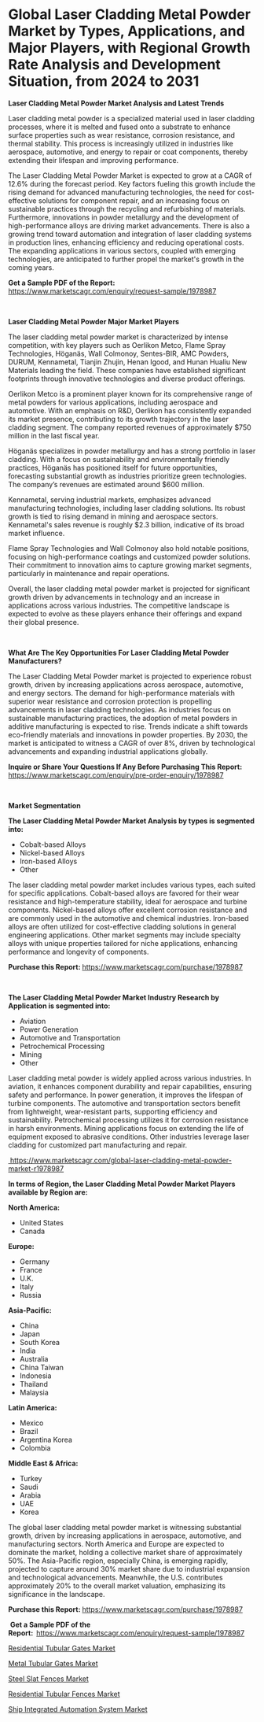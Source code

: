 <p><h1>Global Laser Cladding Metal Powder Market by Types, Applications, and Major Players, with Regional Growth Rate Analysis and Development Situation, from 2024 to 2031</h1></p><p><strong>Laser Cladding Metal Powder Market Analysis and Latest Trends</strong></p>
<p><p>Laser cladding metal powder is a specialized material used in laser cladding processes, where it is melted and fused onto a substrate to enhance surface properties such as wear resistance, corrosion resistance, and thermal stability. This process is increasingly utilized in industries like aerospace, automotive, and energy to repair or coat components, thereby extending their lifespan and improving performance.</p><p>The Laser Cladding Metal Powder Market is expected to grow at a CAGR of 12.6% during the forecast period. Key factors fueling this growth include the rising demand for advanced manufacturing technologies, the need for cost-effective solutions for component repair, and an increasing focus on sustainable practices through the recycling and refurbishing of materials. Furthermore, innovations in powder metallurgy and the development of high-performance alloys are driving market advancements. There is also a growing trend toward automation and integration of laser cladding systems in production lines, enhancing efficiency and reducing operational costs. The expanding applications in various sectors, coupled with emerging technologies, are anticipated to further propel the market's growth in the coming years.</p></p>
<p><strong>Get a Sample PDF of the Report:&nbsp;</strong> <a href="https://www.marketscagr.com/enquiry/request-sample/1978987?utm_campaign=1126&utm_medium=2&utm_source=Github&utm_content=ia&utm_term=25102024&utm_id=laser-cladding-metal-powder">https://www.marketscagr.com/enquiry/request-sample/1978987</a></p>
<p>&nbsp;</p>
<p><strong>Laser Cladding Metal Powder Major Market Players</strong></p>
<p><p>The laser cladding metal powder market is characterized by intense competition, with key players such as Oerlikon Metco, Flame Spray Technologies, Höganäs, Wall Colmonoy, Sentes-BIR, AMC Powders, DURUM, Kennametal, Tianjin Zhujin, Henan Igood, and Hunan Hualiu New Materials leading the field. These companies have established significant footprints through innovative technologies and diverse product offerings.</p><p>Oerlikon Metco is a prominent player known for its comprehensive range of metal powders for various applications, including aerospace and automotive. With an emphasis on R&D, Oerlikon has consistently expanded its market presence, contributing to its growth trajectory in the laser cladding segment. The company reported revenues of approximately $750 million in the last fiscal year.</p><p>Höganäs specializes in powder metallurgy and has a strong portfolio in laser cladding. With a focus on sustainability and environmentally friendly practices, Höganäs has positioned itself for future opportunities, forecasting substantial growth as industries prioritize green technologies. The company’s revenues are estimated around $600 million.</p><p>Kennametal, serving industrial markets, emphasizes advanced manufacturing technologies, including laser cladding solutions. Its robust growth is tied to rising demand in mining and aerospace sectors. Kennametal's sales revenue is roughly $2.3 billion, indicative of its broad market influence.</p><p>Flame Spray Technologies and Wall Colmonoy also hold notable positions, focusing on high-performance coatings and customized powder solutions. Their commitment to innovation aims to capture growing market segments, particularly in maintenance and repair operations.</p><p>Overall, the laser cladding metal powder market is projected for significant growth driven by advancements in technology and an increase in applications across various industries. The competitive landscape is expected to evolve as these players enhance their offerings and expand their global presence.</p></p>
<p>&nbsp;</p>
<p><strong>What Are The Key Opportunities For Laser Cladding Metal Powder Manufacturers?</strong></p>
<p><p>The Laser Cladding Metal Powder market is projected to experience robust growth, driven by increasing applications across aerospace, automotive, and energy sectors. The demand for high-performance materials with superior wear resistance and corrosion protection is propelling advancements in laser cladding technologies. As industries focus on sustainable manufacturing practices, the adoption of metal powders in additive manufacturing is expected to rise. Trends indicate a shift towards eco-friendly materials and innovations in powder properties. By 2030, the market is anticipated to witness a CAGR of over 8%, driven by technological advancements and expanding industrial applications globally.</p></p>
<p><strong>Inquire or Share Your Questions If Any Before Purchasing This Report:</strong> <a href="https://www.marketscagr.com/enquiry/pre-order-enquiry/1978987?utm_campaign=1126&utm_medium=2&utm_source=Github&utm_content=ia&utm_term=25102024&utm_id=laser-cladding-metal-powder">https://www.marketscagr.com/enquiry/pre-order-enquiry/1978987</a></p>
<p>&nbsp;</p>
<p><strong>Market Segmentation</strong></p>
<p><strong>The Laser Cladding Metal Powder Market Analysis by types is segmented into:</strong></p>
<p><ul><li>Cobalt-based Alloys</li><li>Nickel-based Alloys</li><li>Iron-based Alloys</li><li>Other</li></ul></p>
<p><p>The laser cladding metal powder market includes various types, each suited for specific applications. Cobalt-based alloys are favored for their wear resistance and high-temperature stability, ideal for aerospace and turbine components. Nickel-based alloys offer excellent corrosion resistance and are commonly used in the automotive and chemical industries. Iron-based alloys are often utilized for cost-effective cladding solutions in general engineering applications. Other market segments may include specialty alloys with unique properties tailored for niche applications, enhancing performance and longevity of components.</p></p>
<p><strong>Purchase this Report:&nbsp;</strong><a href="https://www.marketscagr.com/purchase/1978987?utm_campaign=1126&utm_medium=2&utm_source=Github&utm_content=ia&utm_term=25102024&utm_id=laser-cladding-metal-powder">https://www.marketscagr.com/purchase/1978987</a></p>
<p>&nbsp;</p>
<p><strong>The Laser Cladding Metal Powder Market Industry Research by Application is segmented into:</strong></p>
<p><ul><li>Aviation</li><li>Power Generation</li><li>Automotive and Transportation</li><li>Petrochemical Processing</li><li>Mining</li><li>Other</li></ul></p>
<p><p>Laser cladding metal powder is widely applied across various industries. In aviation, it enhances component durability and repair capabilities, ensuring safety and performance. In power generation, it improves the lifespan of turbine components. The automotive and transportation sectors benefit from lightweight, wear-resistant parts, supporting efficiency and sustainability. Petrochemical processing utilizes it for corrosion resistance in harsh environments. Mining applications focus on extending the life of equipment exposed to abrasive conditions. Other industries leverage laser cladding for customized part manufacturing and repair.</p></p>
<p><a href="https://www.marketscagr.com/global-laser-cladding-metal-powder-market-r1978987?utm_campaign=1126&utm_medium=2&utm_source=Github&utm_content=ia&utm_term=25102024&utm_id=laser-cladding-metal-powder">&nbsp;https://www.marketscagr.com/global-laser-cladding-metal-powder-market-r1978987</a></p>
<p><strong>In terms of Region, the Laser Cladding Metal Powder Market Players available by Region are:</strong></p>
<p>
    <p> <strong> North America: </strong>
        <ul>
            <li>United States</li>
            <li>Canada</li>
        </ul>
        </p> 
    <p> <strong> Europe: </strong>
        <ul>
            <li>Germany</li>
            <li>France</li>
            <li>U.K.</li>
            <li>Italy</li>
            <li>Russia</li>
        </ul>
        </p> 
    <p> <strong> Asia-Pacific: </strong>
        <ul>
            <li>China</li>
            <li>Japan</li>
            <li>South Korea</li>
            <li>India</li>
            <li>Australia</li>
            <li>China Taiwan</li>
            <li>Indonesia</li>
            <li>Thailand</li>
            <li>Malaysia</li>
        </ul>
        </p> 
    <p> <strong> Latin America: </strong>
        <ul>
            <li>Mexico</li>
            <li>Brazil</li>
            <li>Argentina Korea</li>
            <li>Colombia</li>
        </ul>
        </p> 
    <p> <strong> Middle East & Africa: </strong>
        <ul>
            <li>Turkey</li>
            <li>Saudi</li>
            <li>Arabia</li>
            <li>UAE</li>
            <li>Korea</li>
        </ul>
    </p>
    </p>
<p><p>The global laser cladding metal powder market is witnessing substantial growth, driven by increasing applications in aerospace, automotive, and manufacturing sectors. North America and Europe are expected to dominate the market, holding a collective market share of approximately 50%. The Asia-Pacific region, especially China, is emerging rapidly, projected to capture around 30% market share due to industrial expansion and technological advancements. Meanwhile, the U.S. contributes approximately 20% to the overall market valuation, emphasizing its significance in the landscape.</p></p>
<p><strong>Purchase this Report: </strong><a href="https://www.marketscagr.com/purchase/1978987?utm_campaign=1126&utm_medium=2&utm_source=Github&utm_content=ia&utm_term=25102024&utm_id=laser-cladding-metal-powder">https://www.marketscagr.com/purchase/1978987</a></p>
<p>&nbsp;<strong>Get a Sample PDF of the Report:&nbsp;&nbsp;</strong><a href="https://www.marketscagr.com/enquiry/request-sample/1978987?utm_campaign=1126&utm_medium=2&utm_source=Github&utm_content=ia&utm_term=25102024&utm_id=laser-cladding-metal-powder">https://www.marketscagr.com/enquiry/request-sample/1978987</a></p>
<p><strong></strong></p>
<p><p><a href="https://www.linkedin.com/pulse/residential-tubular-gates-ecosystem-mapping-innovation-value-tb3lf?utm_campaign=1126&utm_medium=2&utm_source=Github&utm_content=ia&utm_term=25102024&utm_id=laser-cladding-metal-powder">Residential Tubular Gates Market</a></p><p><a href="https://www.linkedin.com/pulse/strategic-market-insights-global-metal-tubular-gates-2024-ifg3f?utm_campaign=1126&utm_medium=2&utm_source=Github&utm_content=ia&utm_term=25102024&utm_id=laser-cladding-metal-powder">Metal Tubular Gates Market</a></p><p><a href="https://www.linkedin.com/pulse/market-leaders-laggards-global-steel-slat-fences-trends-gnnaf?utm_campaign=1126&utm_medium=2&utm_source=Github&utm_content=ia&utm_term=25102024&utm_id=laser-cladding-metal-powder">Steel Slat Fences Market</a></p><p><a href="https://www.linkedin.com/pulse/global-residential-tubular-fences-market-focus-application-8lzlf?utm_campaign=1126&utm_medium=2&utm_source=Github&utm_content=ia&utm_term=25102024&utm_id=laser-cladding-metal-powder">Residential Tubular Fences Market</a></p><p><a href="https://github.com/gdfhhhj/Market-Research-Report-List-6/blob/main/ship-integrated-automation-system-market.md?utm_campaign=1126&utm_medium=2&utm_source=Github&utm_content=ia&utm_term=25102024&utm_id=laser-cladding-metal-powder">Ship Integrated Automation System Market</a></p></p>